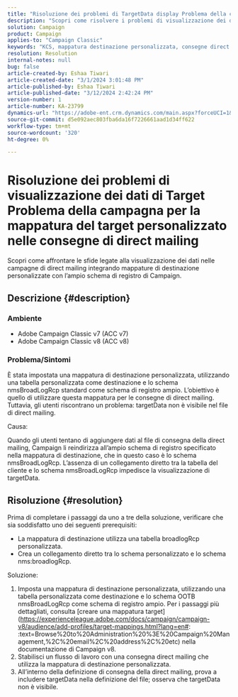 ```yaml
---
title: "Risoluzione dei problemi di TargetData display Problema della campagna per la mappatura del target personalizzato nelle consegne di direct mailing"
description: "Scopri come risolvere i problemi di visualizzazione dei dati nelle consegne di direct mailing con la mappatura del target personalizzata utilizzando lo schema di registro ampio di Campaign."
solution: Campaign
product: Campaign
applies-to: "Campaign Classic"
keywords: "KCS, mappatura destinazione personalizzata, consegne direct mail, TargetData, tabella personalizzata, OOTB, schema di registro ampio, flusso di lavoro, creazione di collegamenti, campagna, risoluzione dei problemi"
resolution: Resolution
internal-notes: null
bug: false
article-created-by: Eshaa Tiwari
article-created-date: "3/1/2024 3:01:48 PM"
article-published-by: Eshaa Tiwari
article-published-date: "3/12/2024 2:42:24 PM"
version-number: 1
article-number: KA-23799
dynamics-url: "https://adobe-ent.crm.dynamics.com/main.aspx?forceUCI=1&pagetype=entityrecord&etn=knowledgearticle&id=661aa79b-dcd7-ee11-9078-6045bd006b25"
source-git-commit: d5e092aec803fba6da16f7226661aad1d34ff622
workflow-type: tm+mt
source-wordcount: '320'
ht-degree: 0%

---
```


# Risoluzione dei problemi di visualizzazione dei dati di Target Problema della campagna per la mappatura del target personalizzato nelle consegne di direct mailing


Scopri come affrontare le sfide legate alla visualizzazione dei dati nelle campagne di direct mailing integrando mappature di destinazione personalizzate con l’ampio schema di registro di Campaign.

## Descrizione {#description}


### Ambiente

- Adobe Campaign Classic v7 (ACC v7)
- Adobe Campaign Classic v8 (ACC v8)


### Problema/Sintomi

È stata impostata una mappatura di destinazione personalizzata, utilizzando una tabella personalizzata come destinazione e lo schema nmsBroadLogRcp standard come schema di registro ampio. L’obiettivo è quello di utilizzare questa mappatura per le consegne di direct mailing. Tuttavia, gli utenti riscontrano un problema: targetData non è visibile nel file di direct mailing.

Causa:

Quando gli utenti tentano di aggiungere dati al file di consegna della direct mailing, Campaign li reindirizza all’ampio schema di registro specificato nella mappatura di destinazione, che in questo caso è lo schema nmsBroadLogRcp. L’assenza di un collegamento diretto tra la tabella del cliente e lo schema nmsBroadLogRcp impedisce la visualizzazione di targetData.


## Risoluzione {#resolution}


Prima di completare i passaggi da uno a tre della soluzione, verificare che sia soddisfatto uno dei seguenti prerequisiti:

- La mappatura di destinazione utilizza una tabella broadlogRcp personalizzata.
- Crea un collegamento diretto tra lo schema personalizzato e lo schema nms:broadlogRcp.


Soluzione:

1. Imposta una mappatura di destinazione personalizzata, utilizzando una tabella personalizzata come destinazione e lo schema OOTB nmsBroadLogRcp come schema di registro ampio. Per i passaggi più dettagliati, consulta [creare una mappatura target](https://experienceleague.adobe.com/docs/campaign/campaign-v8/audience/add-profiles/target-mappings.html?lang=en#: :text=Browse%20to%20Administration%20%3E%20Campaign%20Management,%2C%20email%2C%20address%2C%20etc) nella documentazione di Campaign v8.
2. Stabilisci un flusso di lavoro con una consegna direct mailing che utilizza la mappatura di destinazione personalizzata.
3. All’interno della definizione di consegna della direct mailing, prova a includere targetData nella definizione del file; osserva che targetData non è visibile.

